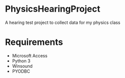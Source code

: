 # PhysicsHearingProject
A hearing test project to collect data for my physics class

# Requirements
- Microsoft Access
- Python 3
- Winsound
- PYODBC
